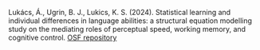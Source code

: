 Lukács, Á., Ugrin, B. J., Lukics, K. S. (2024). Statistical learning and individual differences in language abilities: a structural equation modelling study on the mediating roles of perceptual speed, working memory, and cognitive control.
[OSF repository](https://osf.io/6gmyb/?view_only=07e9a4b6832c4c53896e9a6889cb1531)
